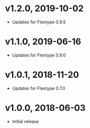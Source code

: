 # v1.2.0, 2019-10-02
* Updates for Flextype 0.9.5

# v1.1.0, 2019-06-16
* Updates for Flextype 0.9.0

# v1.0.1, 2018-11-20
* Updates for Flextype 0.7.0

# v1.0.0, 2018-06-03
* Initial release
